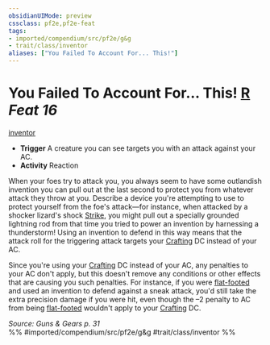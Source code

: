 ```yaml
---
obsidianUIMode: preview
cssclass: pf2e,pf2e-feat
tags:
- imported/compendium/src/pf2e/g&g
- trait/class/inventor
aliases: ["You Failed To Account For... This!"]
---
```

# You Failed To Account For... This!  [R](chapter-9-playing-the-game.md#Actions "Reaction") *Feat 16*  
[inventor](rules/traits/inventor-g-g.md)  

- **Trigger** A creature you can see targets you with an attack against your AC.
- **Activity** Reaction

When your foes try to attack you, you always seem to have some outlandish invention you can pull out at the last second to protect you from whatever attack they throw at you. Describe a device you're attempting to use to protect yourself from the foe's attack—for instance, when attacked by a shocker lizard's shock [Strike](strike.md), you might pull out a specially grounded lightning rod from that time you tried to power an invention by harnessing a thunderstorm! Using an invention to defend in this way means that the attack roll for the triggering attack targets your [Crafting](../skills.md#Crafting) DC instead of your AC.

Since you're using your [Crafting](../skills.md#Crafting) DC instead of your AC, any penalties to your AC don't apply, but this doesn't remove any conditions or other effects that are causing you such penalties. For instance, if you were [flat-footed](conditions.md#Flat-footed) and used an invention to defend against a sneak attack, you'd still take the extra precision damage if you were hit, even though the –2 penalty to AC from being [flat-footed](conditions.md#Flat-footed) wouldn't apply to your [Crafting](../skills.md#Crafting) DC.

*Source: Guns & Gears p. 31*  
%% #imported/compendium/src/pf2e/g&g #trait/class/inventor %%
